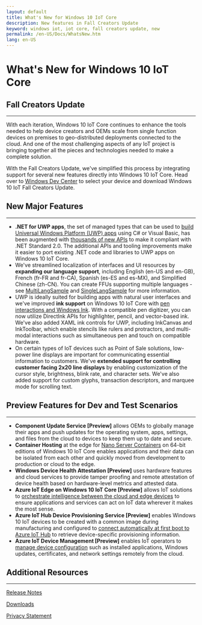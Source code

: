 ```yaml
---
layout: default
title: What's New for Windows 10 IoT Core
description: New features in Fall Creators Update
keyword: windows iot, iot core, fall creators update, new
permalink: /en-US/Docs/WhatsNew.htm
lang: en-US
---
```

# What's New for Windows 10 IoT Core 

## Fall Creators Update
___

With each iteration, Windows 10 IoT Core continues to enhance the tools needed to help device creators and OEMs scale from single function devices on premises to geo-distributed deployments connected to the cloud. And one of the most challenging aspects of any IoT project is bringing together all the pieces and technologies needed to make a complete solution.

With the Fall Creators Update, we've simplified this process by integrating support for several new features directly into Windows 10 IoT Core. Head over to [Windows Dev Center](https://developer.microsoft.com/windows/iot/getstarted) to select your device and download Windows 10 IoT Fall Creators Update.

## New Major Features
___ 
* **.NET for UWP apps**, the set of managed types that can be used to [build Universal Windows Platform (UWP) apps](https://msdn.microsoft.com/library/windows/apps/xaml/mt185501.aspx) using C# or Visual Basic, has been augmented with [thousands of new APIs](https://blogs.msdn.microsoft.com/dotnet/2017/08/25/uwp-net-standard-2-0-preview/) to make it compliant with .NET Standard 2.0. The additional APIs and tooling improvements make it easier to port existing .NET code and libraries to UWP apps on Windows 10 IoT Core.
* We've streamlined localization of interfaces and UI resources by **expanding our language support**, including English (en-US and en-GB), French (fr-FR and fr-CA), Spanish (es-ES and es-MX), and Simplified Chinese (zh-CN). You can create FFUs supporting multiple languages - see [MultiLangSample](https://github.com/ms-iot/iot-adk-addonkit/tree/develop/Source-arm/Products/MultiLangSample) and [SingleLangSample](https://github.com/ms-iot/iot-adk-addonkit/tree/develop/Source-arm/Products/SingleLangSample) for more information.
* UWP is ideally suited for building apps with natural user interfaces and we've improved **ink support** on Windows 10 IoT Core with [pen interactions and Windows Ink](https://docs.microsoft.com/windows/uwp/input-and-devices/pen-and-stylus-interactions). With a compatible pen digitizer, you can now utilize DirectInk APIs for highlighter, pencil, and vector-based ink. We've also added XAML ink controls for UWP, including InkCanvas and InkToolbar, which enable stencils like rulers and protractors, and multi-modal interactions such as simultaneous pen and touch on compatible hardware.
* On certain types of IoT devices such as Point of Sale solutions, low-power line displays are important for communicating essential information to customers. We've **extended support for controlling customer facing 2x20 line displays** by enabling customization of the cursor style, brightness, blink rate, and character sets. We've also added support for custom glyphs, transaction descriptors, and marquee mode for scrolling text.

## Preview Features for Dev and Test Scenarios
___ 
* **Component Update Service [Preview]** allows OEMs to globally manage their apps and push updates for the operating system, apps, settings, and files from the cloud to devices to keep them up to date and secure.
* **Container Hosting** at the edge for [Nano Server Containers](https://docs.microsoft.com/virtualization/windowscontainers/about/index) on 64-bit editions of Windows 10 IoT Core enables applications and their data can be isolated from each other and quickly moved from development to production or cloud to the edge.
* **Windows Device Health Attestation [Preview]** uses hardware features and cloud services to provide tamper proofing and remote attestation of device health based on hardware-level metrics and attested data.
* **Azure IoT Edge on Windows 10 IoT Core [Preview]** allows IoT solutions to [orchestrate intelligence between the cloud and edge devices](https://azure.microsoft.com/campaigns/iot-edge/) to ensure applications and services can act on IoT data wherever it makes the most sense.
* **Azure IoT Hub Device Provisioning Service [Preview]** enables Windows 10 IoT devices to be created with a common image during manufacturing and configured to [connect automatically at first boot to Azure IoT Hub](https://blogs.windows.com/buildingapps/2017/10/05/windows-10-iot-enables-complete-iot-lifecycle/) to retrieve device-specific provisioning information.
* **Azure IoT Device Management [Preview]** enables IoT operators to [manage device configuration](https://docs.microsoft.com/windows/iot-core/manage-your-device/AzureIoTDM) such as installed applications, Windows updates, certificates, and network settings remotely from the cloud.

## Additional Resources
___ 

[Release Notes](https://docs.microsoft.com/en-us/windows/iot-core/release-notes/commercial/fallcreatorsupdate)

[Downloads]({{site.baseurl}}/{{page.lang}}/Downloads)

[Privacy Statement](https://go.microsoft.com/fwlink/?LinkId=521839)